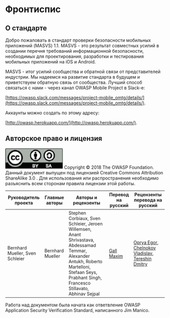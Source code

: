 # Фронтиспис

## О стандарте

Добро пожаловать в стандарт проверки безопасности мобильных приложений (MASVS) 1.1. MASVS - это результат совместных усилий в создании перечня требований информационной безопасности, необходимых для проектирования, разработки и тестирования мобильных приложений на iOS и Android.

MASVS - итог усилий сообщества и обратной связи от представителей индустрии. Мы надеемся на развитие стандарта в будущем и приветствуем обратную связь от сообщества. Лучший способ связаться с нами - через канал OWASP Mobile Project в Slack-e:

[https://owasp.slack.com/messages/project-mobile_omtg/details/](https://owasp.slack.com/messages/project-mobile_omtg/details/).  

Аккаунты можно создать по этому адресу:

[http://owasp.herokuapp.com/](http://owasp.herokuapp.com/).

## Авторское право и лицензия
![license](images/license.png) Copyright © 2018 The OWASP Foundation. Данный документ выпущен под лицензией Creative Commons Attribution ShareAlike 3.0 . Для использования или распространения необходимо разъяснить всем сторонам правила лицензии этой работы.

| Руководитель проекта | Главные авторы | Авторы и рецензенты | Перевод на русский | Рецензенты перевода на русский |
| --- | --- | --- | --- | --- |
| Bernhard Mueller, Sven Schleier | Bernhard Mueller | Stephen Corbiaux, Sven Schleier, Jeroen Willemsen, Anant Shrivastava, Abdessamad Temmar, Alexander Antukh, Roberto Martelloni, Stefaan Seys, Prabhant Singh, Francesco Stillavato, Abhinav Sejpal | [Gall Maxim](https://github.com/kysokzla) | [Oprya Egor](https://github.com/pr45opra), [Chelnokov Vladislav](https://github.com/redhothub), [Tereshin Dmitry](https://github.com/d0n473ll0) |

Работа над документом была начата как ответвление OWASP Application Security Verification Standard, написанного Jim Manico.


